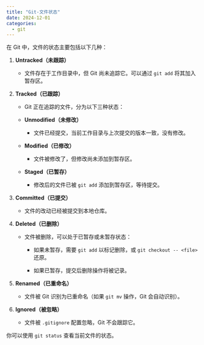 ```yaml
---
title: "Git-文件状态"
date: 2024-12-01
categories:
  - git
---
```


在 Git 中，文件的状态主要包括以下几种：

1. **Untracked（未跟踪）**
    
    - 文件存在于工作目录中，但 Git 尚未追踪它。可以通过 `git add` 将其加入暂存区。
        
2. **Tracked（已跟踪）**
    
    - Git 正在追踪的文件，分为以下三种状态：
        
    - **Unmodified（未修改）**
        
        - 文件已经提交，当前工作目录与上次提交的版本一致，没有修改。
            
    - **Modified（已修改）**
        
        - 文件被修改了，但修改尚未添加到暂存区。
            
    - **Staged（已暂存）**
        
        - 修改后的文件已被 `git add` 添加到暂存区，等待提交。
            
3. **Committed（已提交）**
    
    - 文件的改动已经被提交到本地仓库。
        
4. **Deleted（已删除）**
    
    - 文件被删除，可以处于已暂存或未暂存状态：
        
        - 如果未暂存，需要 `git add` 以标记删除，或 `git checkout -- <file>` 还原。
            
        - 如果已暂存，提交后删除操作将被记录。
            
5. **Renamed（已重命名）**
    
    - 文件被 Git 识别为已重命名（如果 `git mv` 操作，Git 会自动识别）。
        
6. **Ignored（被忽略）**
    
    - 文件被 `.gitignore` 配置忽略，Git 不会跟踪它。
        

你可以使用 `git status` 查看当前文件的状态。